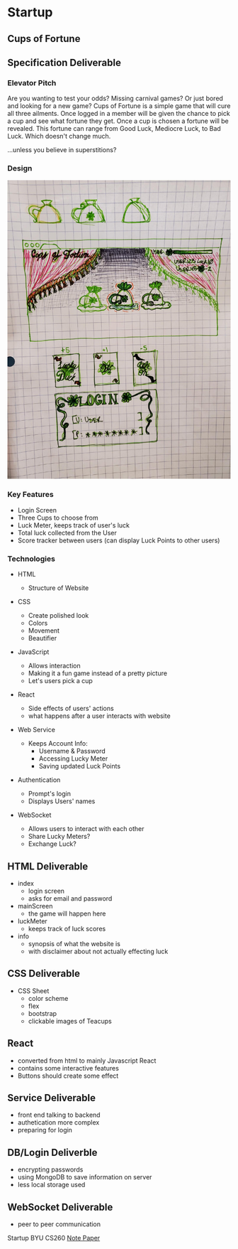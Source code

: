 # Startup

## Cups of Fortune

## Specification Deliverable

### Elevator Pitch

Are you wanting to test your odds? Missing carnival games? Or just bored and looking for a new game? Cups of Fortune is a simple game that will cure all three ailments. Once logged in a member will be given the chance to pick a cup and see what fortune they get. Once a cup is chosen a fortune will be revealed. This fortune can range from Good Luck, Mediocre Luck, to Bad Luck. Which doesn't change much.

...unless you believe in superstitions?

### Design

![picture of a sketched out webpage and icons](pageDesign.jpg)

### Key Features
+ Login Screen
+ Three Cups to choose from
+ Luck Meter, keeps track of user's luck
+ Total luck collected from the User
+ Score tracker between users (can display Luck Points to other users)

### Technologies
+ HTML 
  - Structure of Website

+ CSS 
  - Create polished look
  - Colors
  - Movement
  - Beautifier

+ JavaScript 
  - Allows interaction
  - Making it a fun game instead of a pretty picture 
  - Let's users pick a cup

+ React 
  - Side effects of users' actions
  - what happens after a user interacts with website

+ Web Service 
  + Keeps Account Info:
    + Username & Password
    + Accessing Lucky Meter
    + Saving updated Luck Points
    
+ Authentication
  - Prompt's login
  - Displays Users' names

+ WebSocket 
  - Allows users to interact with each other
  - Share Lucky Meters?
  - Exchange Luck?

## HTML Deliverable
+ index
  - login screen
  - asks for email and password
+ mainScreen
  - the game will happen here
+ luckMeter
  - keeps track of luck scores
+ info
  - synopsis of what the website is
  - with disclaimer about not actually effecting luck


## CSS Deliverable

+ CSS Sheet
  - color scheme
  - flex
  - bootstrap
  - clickable images of Teacups

## React 
+ converted from html to mainly Javascript React
+ contains some interactive features
+ Buttons should create some effect

## Service Deliverable
+ front end talking to backend
+ authetication more complex
+ preparing for login

## DB/Login Deliverble
+ encrypting passwords
+ using MongoDB to save information on server
+ less local storage used

## WebSocket Deliverable
+ peer to peer communication

Startup BYU CS260
[Note Paper](docs/notes.md)
